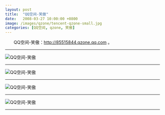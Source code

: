 ```yaml
---
layout: post
title:  "QQ空间-笑傲"
date:   2008-03-27 10:00:00 +0800
image: /images/qzone/tencent-qzone-small.jpg
categories: [QQ空间, qzone, 笑傲]
---
```


　　QQ空间-笑傲：http://85515844.qzone.qq.com 。

------

![QQ空间-笑傲]({{site.baseurl}}/images/qzone/[http___85515844.qzone.qq.com]_1.jpg) 

------

![QQ空间-笑傲]({{site.baseurl}}/images/qzone/[http___85515844.qzone.qq.com]_2.jpg) 

------

![QQ空间-笑傲]({{site.baseurl}}/images/qzone/[http___85515844.qzone.qq.com]_3.jpg) 

------

![QQ空间-笑傲]({{site.baseurl}}/images/qzone/[http___85515844.qzone.qq.com]_4.jpg) 

------